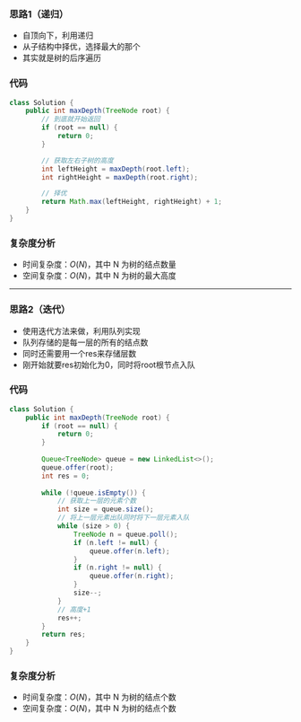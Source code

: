 ### 思路1（递归）

-   自顶向下，利用递归
-   从子结构中择优，选择最大的那个
-   其实就是树的后序遍历

### 代码


```java
class Solution {
    public int maxDepth(TreeNode root) {
        // 到底就开始返回
        if (root == null) {
            return 0;
        }

        // 获取左右子树的高度
        int leftHeight = maxDepth(root.left);
        int rightHeight = maxDepth(root.right);

        // 择优
        return Math.max(leftHeight, rightHeight) + 1;
    }
}
```

### **复杂度分析**

- 时间复杂度：$O(N)$，其中 N 为树的结点数量
- 空间复杂度：$O(N)$，其中 N 为树的最大高度

<hr>

### 思路2（迭代）

-   使用迭代方法来做，利用队列实现
-   队列存储的是每一层的所有的结点数
-   同时还需要用一个res来存储层数
-   刚开始就要res初始化为0，同时将root根节点入队

### 代码


```java
class Solution {
    public int maxDepth(TreeNode root) {
        if (root == null) {
            return 0;
        }
        
        Queue<TreeNode> queue = new LinkedList<>();
        queue.offer(root);
        int res = 0;
        
        while (!queue.isEmpty()) {
            // 获取上一层的元素个数
            int size = queue.size();
            // 将上一层元素出队同时将下一层元素入队
            while (size > 0) {
                TreeNode n = queue.poll();
                if (n.left != null) {
                    queue.offer(n.left);
                }
                if (n.right != null) {
                    queue.offer(n.right);
                }
                size--;
            }
            // 高度+1
            res++;
        }
        return res;
    }
}
```

### **复杂度分析**

- 时间复杂度：$O(N)$，其中 N 为树的结点个数
- 空间复杂度：$O(N)$，其中 N 为树的结点个数